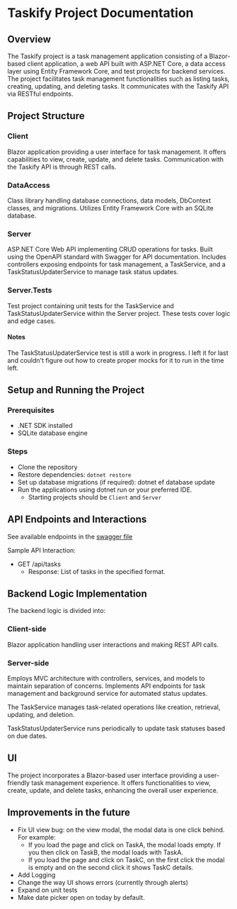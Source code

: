 # Taskify Project Documentation

## Overview

The Taskify project is a task management application consisting of a Blazor-based client application, a web API built with ASP.NET Core, a data access layer using Entity Framework Core, and test projects for backend services. The project facilitates task management functionalities such as listing tasks, creating, updating, and deleting tasks. It communicates with the Taskify API via RESTful endpoints.

## Project Structure

### Client

Blazor application providing a user interface for task management. It offers capabilities to view, create, update, and delete tasks. Communication with the Taskify API is through REST calls.

### DataAccess

Class library handling database connections, data models, DbContext classes, and migrations. Utilizes Entity Framework Core with an SQLite database.

### Server

ASP.NET Core Web API implementing CRUD operations for tasks. Built using the OpenAPI standard with Swagger for API documentation. Includes controllers exposing endpoints for task management, a TaskService, and a TaskStatusUpdaterService to manage task status updates.

### Server.Tests

Test project containing unit tests for the TaskService and TaskStatusUpdaterService within the Server project. These tests cover logic and edge cases.

#### Notes

The TaskStatusUpdaterService test is still a work in progress. I left it for last and couldn't figure out how to create proper mocks for it to run in the time left.

## Setup and Running the Project

### Prerequisites

* .NET SDK installed
* SQLite database engine

### Steps

* Clone the repository
* Restore dependencies: `dotnet restore`
* Set up database migrations (if required): dotnet ef database update
* Run the applications using dotnet run or your preferred IDE.
  * Starting projects should be `Client` and `Server`

## API Endpoints and Interactions

See available endpoints in the [swagger file](./swagger.json)

Sample API Interaction:

* GET /api/tasks
  * Response: List of tasks in the specified format.

## Backend Logic Implementation

The backend logic is divided into:

### Client-side

Blazor application handling user interactions and making REST API calls.

### Server-side

Employs MVC architecture with controllers, services, and models to maintain separation of concerns. Implements API endpoints for task management and background service for automated status updates.

The TaskService manages task-related operations like creation, retrieval, updating, and deletion.

TaskStatusUpdaterService runs periodically to update task statuses based on due dates.

## UI

The project incorporates a Blazor-based user interface providing a user-friendly task management experience. It offers functionalities to view, create, update, and delete tasks, enhancing the overall user experience.

## Improvements in the future

* Fix UI view bug: on the view modal, the modal data is one click behind. For example:
  * If you load the page and click on TaskA, the modal loads empty. If you then click on TaskB, the modal loads with TaskA.
  * If you load the page and click on TaskC, on the first click the modal is empty and on the second click it shows TaskC details.
* Add Logging
* Change the way UI shows errors (currently through alerts)
* Expand on unit tests
* Make date picker open on today by default.

